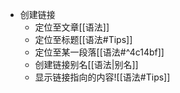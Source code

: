 - 创建链接
	- 定位至文章[[语法]]
	- 定位至标题[[语法#Tips]]
	- 定位至某一段落[[语法#^4c14bf]]
	- 创建链接别名[[语法|别名]]
	- 显示链接指向的内容![[语法#Tips]]
